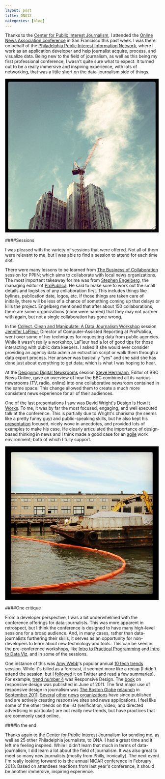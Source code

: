 ```yaml
---
layout: post
title: ONA12
categories: [blog]
---
```


Thanks to the [Center for Public Interest Journalism](http://www.cpijournalism.org/), I attended the [Online News Association conference](http://ona12.journalists.org/) in San Francisco this past week. I was there on behalf of the [Philadelphia Public Interest Information Network](http://www.ppiin.org), where I work as an application developer and help journalist acquire, process, and visualize data. Being new to the field of journalism, as well as this being my first professional conference, I wasn't quite sure what to expect. It turned out to be a really immersive and inspiring experience, with lots of networking, that was a little short on the data-journalism side of things.

!['SF Construction'](/../assets/img/sf_1.png)

####Sessions

I was pleased with the variety of sessions that were offered. Not all of them were relevant to me, but I was able to find a session to attend for each time slot.

There were many lessons to be learned from [The Business of Collaboration](http://ona12.journalists.org/sessions/the-business-of-collaboration/) session for PPIIN; which aims to collaborate with local news organizations. The most important takeaway for me was from [Stephen Engelberg](https://twitter.com/SteveEngelberg), the managing editor of [ProPublica](http://www.propublica.org). He said to make sure to work out the small details and logistics of any collaboration first. This includes things like bylines, publication date, logos, etc. If those things are taken care of initially, there will be less of a chance of something coming up that delays or kills the project. Engelberg mentioned that after about 150 collaborations, there are some organizations (none were named) that they may not partner with again, but not a single collaboration has gone wrong.

In the [Collect, Clean and Manipulate: A Data Journalism Workshop](http://ona12.journalists.org/sessions/collect-clean-and-manipulate-a-data-journalism-workshop/) session [Jennifer LaFleur](https://twitter.com/j_la28), Director of Computer-Assisted Reporting at ProPublica, went over some of her techniques for requesting data from public agencies. While it wasn't really a workshop, LaFleur had a lot of good tips for those interacting with public data keepers. I asked if she would ever consider providing an agency data admin an extraction script or walk them through a data export process. Her answer was basically "yes" and she said she has done just about everything to get data; which is what I was hoping to hear.

At the [Designing Digital Newsrooms](http://ona12.journalists.org/sessions/designing-digital-newsrooms/) session
[Steve Herrmann](https://twitter.com/BBCSteveH), Editor of BBC News Online, gave an overview of how the BBC combined all its various newsrooms (TV, radio, online) into one collaborative newsroom contained in the same space. This change allowed them to create a much more consistent news experience for all of their audiences.

One of the last presentations I saw was [David Wright](https://twitter.com/dwjr)'s [Design Is How It Works](http://ona12.journalists.org/sessions/design-is-how-it-works/). To me, it was by far the most focused, engaging, and well executed talk at the conference. This is partially due to Wright's charisma (he seems like a pretty funny guy) and public-speaking skills, but he also kept his [presentation](http://www.slideshare.net/davewrightjr/design-ishowitworks) focused, nicely wove in anecdotes, and provided lots of examples to make his case. He clearly articulated the importance of design-based thinking in news and I think made a good case for an [agile](http://en.wikipedia.org/wiki/Agile_software_development) work environment; both of which I fully support.

!['SF Construction'](/../assets/img/sf_2.png)

####One critique

From a developer perspective, I was a bit underwhelmed with the conference offerings for data-journalists. This was more apparent in retrospect, but I think the conference is designed to have many high-level sessions for a broad audience. And, in many cases, rather than data-journalists furthering their skills, it serves as an opportunity for non-developers to learn about new technology and tools. This can be seen in the pre-conference workshops, like [Intro to Practical Programming](http://ona12.journalists.org/sessions/introduction-to-practical-programming/) and [Intro to Data Viz](http://ona12.journalists.org/sessions/intro-to-data-viz/), and in some of the sessions. 

One instance of this was [Amy Webb](https://twitter.com/webbmedia)'s popular annual [10 tech trends](http://webbmediagroup.com/blog/webbmedia-groups-secret-sauce) session. While it's billed as a forecast, it seemed more like a recap (I didn't attend the session, but I [followed](https://twitter.com/#!/search/%2310techtrends) it on Twitter and read a few summaries). For example, [trend number 4](http://gannettona2012.tumblr.com/post/32002584226/top-tech-trends) was Responsive Design. The [book](http://www.abookapart.com/products/responsive-web-design) on responsive design was published in June of 2011. The first major use of responsive design in journalism was [The Boston Globe](http://bostonglobe.com/) [relaunch](http://www.boston.com/bostonglobe/features/) in [September 2011](http://www.niemanlab.org/2011/09/four-observations-and-lots-of-questions-on-the-boston-globes-lovely-new-paywalled-site/). [Several](http://www.propublica.org) [other](http://www.chicagotribune.com/news/data/) [news](http://m.washingtonpost.com) [organizations](http://m.bbc.co.uk/news) have since published and are actively creating responsive sites and news applications. I feel like some of the other trends on the list (verification, video, and directed advertising in particular) are not really new trends, but have practices that are commonly used online.

####In the end

Thanks again to the Center for Public Interest Journalism for sending me, as well as 25 other Philadelphia journalists, to ONA. I had a great time and it left me feeling inspired. While I didn't learn that much in terms of data-journalism, I did learn a lot about the field of journalism. It was also great to meet so many new journalists (mostly from Philly, ironically). The next event I'm really looking forward to is the annual NICAR [conference](http://www.ire.org/events-and-training/event/315/) in February 2013. Based on attendees reactions from last year's conference, it should be another immersive, inspiring experience.